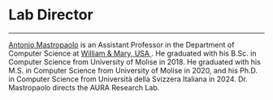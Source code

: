 
<h1><b>Lab Director</b></h1>

------------------

<a href="https://antoniomastropaolo.com">Antonio Mastropaolo</a> is an Assistant Professor in the Department of Computer Science at <a href="https://www.wm.edu/as/computerscience/">William & Mary, USA </a>. He graduated with his B.Sc. in Computer Science from University of Molise in 2018. He graduated with his M.S. in Computer Science from University of Molise in 2020, and his Ph.D. in Computer Science from Università della Svizzera Italiana in 2024. Dr. Mastropaolo directs the AURA Research Lab.

<div style="display: grid; grid-template-columns: repeat(3, 1fr); gap: 20px; padding: 10px;">
    <a href="https://antoniomastropaolo.com"><i class="fa-solid fa-globe fa-2x"></i></a>
    <a href="https://www.linkedin.com/in/antonio-mastropaolo-b3a1a2169/"><i class="fa-brands fa-linkedin fa-2x"></i></a>
    <a href="https://x.com/AntonioMastro2"><i class="fa-brands fa-x-twitter fa-2x"></i></a>
</div>




